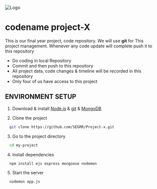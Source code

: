 
![Logo]()


# codename project-X

This is our final year project, code repository. 
We will use  **git** for This project management.
Whenever any code update will complete push it to this repository 

- Do coding in local Repository 
- Commit and then push to this repository
- All project data, code changes & timeline will be recorded in this repository
- Only four of us have access to this project 

## ENVIRONMENT SETUP

1. Download & install [Node.js](https://katherinempeterson.com/)  & [git](https://git-scm.com/downloads) & [MongoDB](https://www.mongodb.com/try/download/community)

2. Clone the project

```bash
  git clone https://github.com/SEGRR/Project-x.git
```

3. Go to the project directory

```bash
  cd my-project
```

4. Install dependencies

```bash
  npm install ejs express mongoose nodemon  
```

5. Start the server

```bash
  nodemon app.js
```

    
